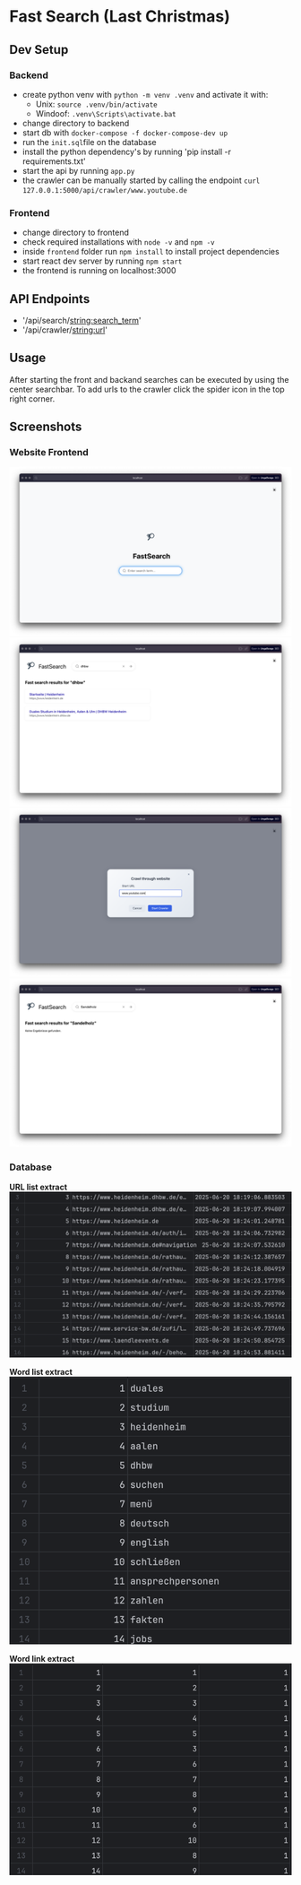 # Fast Search (Last Christmas)

## Dev Setup

### Backend

- create python venv with `python -m venv .venv` and activate it with: 
  - Unix: `source .venv/bin/activate`
  - Windoof: `.venv\Scripts\activate.bat`
- change directory to backend
- start db with `docker-compose -f docker-compose-dev up`
- run the `init.sql`file on the database
- install the python dependency's by running 'pip install -r requirements.txt'
- start the api by running `app.py`
- the crawler can be manually started by calling the endpoint `curl 127.0.0.1:5000/api/crawler/www.youtube.de`

### Frontend

- change directory to frontend
- check required installations with `node -v` and `npm -v`
- inside `frontend` folder run `npm install` to install project dependencies
- start react dev server by running `npm start`
- the frontend is running on localhost:3000

## API Endpoints

- '/api/search/<string:search_term>'
- '/api/crawler/<string:url>'

## Usage

After starting the front and backand searches can be executed by using the center searchbar.
To add urls to the crawler click the spider icon in the top right corner.

## Screenshots

### Website Frontend
![SC](./screenshots/SC_1.png)
![SC](./screenshots/SC_2.png)
![SC](./screenshots/SC_3.png)
![SC](./screenshots/SC_4.png)

### Database
**URL list extract**
![SC](./screenshots/SC_5.png)

**Word list extract**
![SC](./screenshots/SC_6.png)

**Word link extract**
![SC](./screenshots/SC_7.png)
